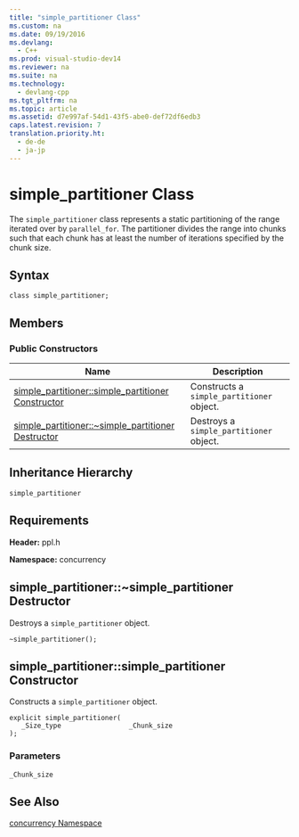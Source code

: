 ```yaml
---
title: "simple_partitioner Class"
ms.custom: na
ms.date: 09/19/2016
ms.devlang: 
  - C++
ms.prod: visual-studio-dev14
ms.reviewer: na
ms.suite: na
ms.technology: 
  - devlang-cpp
ms.tgt_pltfrm: na
ms.topic: article
ms.assetid: d7e997af-54d1-43f5-abe0-def72df6edb3
caps.latest.revision: 7
translation.priority.ht: 
  - de-de
  - ja-jp
---
```

# simple_partitioner Class
The             `simple_partitioner` class represents a static partitioning of the range iterated over by             `parallel_for`. The partitioner divides the range into chunks such that each chunk has at least the number of iterations specified by the chunk size.  
  
## Syntax  
  
```  
class simple_partitioner;  
```  
  
## Members  
  
### Public Constructors  
  
|Name|Description|  
|----------|-----------------|  
|[simple_partitioner::simple_partitioner Constructor](#simple_partitioner__simple_partitioner_constructor)|Constructs a                                         `simple_partitioner` object.|  
|[simple_partitioner::~simple_partitioner Destructor](#simple_partitioner___dtorsimple_partitioner_destructor)|Destroys a                                         `simple_partitioner` object.|  
  
## Inheritance Hierarchy  
 `simple_partitioner`  
  
## Requirements  
 **Header:** ppl.h  
  
 **Namespace:** concurrency  
  
##  <a name="simple_partitioner___dtorsimple_partitioner_destructor"></a>  simple_partitioner::~simple_partitioner Destructor  
 Destroys a                 `simple_partitioner` object.  
  
```  
~simple_partitioner();  
```  
  
##  <a name="simple_partitioner__simple_partitioner_constructor"></a>  simple_partitioner::simple_partitioner Constructor  
 Constructs a                 `simple_partitioner` object.  
  
```  
explicit simple_partitioner(  
   _Size_type                 _Chunk_size  
);  
```  
  
### Parameters  
 `_Chunk_size`  
  
## See Also  
 [concurrency Namespace](../vs140/concurrency-Namespace.md)